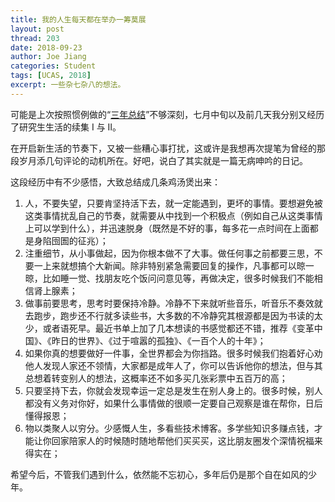 ```yaml
---
title: 我的人生每天都在举办一筹莫展
layout: post
thread: 203
date: 2018-09-23
author: Joe Jiang
categories: Student
tags: [UCAS, 2018]
excerpt: 一些杂七杂八的想法。
---
```


可能是上次按照惯例做的“[三年总结](https://hijiangtao.github.io/2018/07/01/Goodbye-UCAS/)”不够深刻，七月中旬以及前几天我分别又经历了研究生生活的续集 Ⅰ 与 Ⅱ。

在开启新生活的节奏下，又被一些糟心事打扰，这或许是我想再次提笔为曾经的那段岁月添几句评论的动机所在。好吧，说白了其实就是一篇无病呻吟的日记。

这段经历中有不少感悟，大致总结成几条鸡汤煲出来：

1. 人，不要失望，只要肯坚持活下去，就一定能遇到，更坏的事情。要想避免被这类事情扰乱自己的节奏，就需要从中找到一个积极点（例如自己从这类事情上可以学到什么），并迅速脱身（既然是不好的事，每多花一点时间在上面都是身陷囹圄的征兆）；
2. 注重细节，从小事做起，因为你根本做不了大事。做任何事之前都要三思，不要一上来就想搞个大新闻。除非特别紧急需要回复的操作，凡事都可以晾一晾，比如睡一觉、找朋友吃个饭问问意见等，再做决定，很多时候我们不能相信肾上腺素；
3. 做事前要思考，思考时要保持冷静。冷静不下来就听些音乐，听音乐不奏效就去跑步，跑步还不行就多读些书，大多数的不冷静究其根源都是因为书读的太少，或者语死早。最近书单上加了几本想读的书感觉都还不错，推荐《变革中国》、《昨日的世界》、《过于喧嚣的孤独》、《一百个人的十年》；
4. 如果你真的想要做好一件事，全世界都会为你挡路。很多时候我们抱着好心劝他人发现人家还不领情，大家都是成年人了，你可以告诉他你的想法，但与其总想着转变别人的想法，这概率还不如多买几张彩票中五百万的高；
5. 只要坚持下去，你就会发现幸运一定总是发生在别人身上的。很多时候，别人都没有义务对你好，如果什么事情做的很顺一定要自己观察是谁在帮你，日后懂得报恩；
6. 物以类聚人以穷分。少感慨人生，多看些技术博客。多学些知识多赚点钱，才能让你回家陪家人的时候随时随地帮他们买买买，这比朋友圈发个深情祝福来得实在；

希望今后，不管我们遇到什么，依然能不忘初心，多年后仍是那个自在如风的少年。